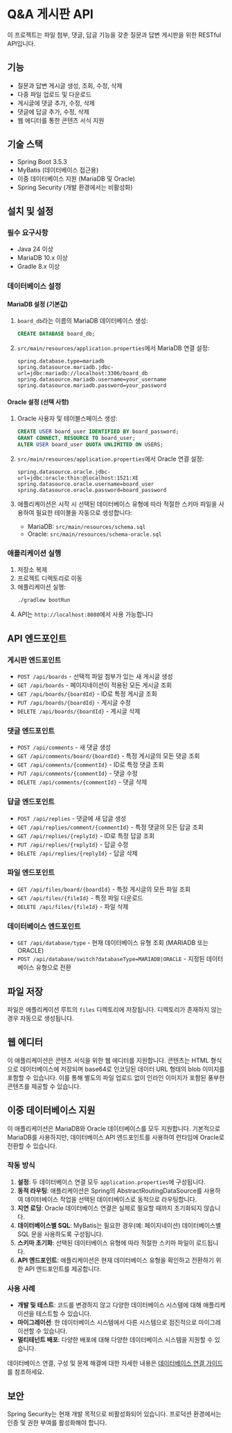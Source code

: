 # Q&A 게시판 API

이 프로젝트는 파일 첨부, 댓글, 답글 기능을 갖춘 질문과 답변 게시판을 위한 RESTful API입니다.

## 기능

- 질문과 답변 게시글 생성, 조회, 수정, 삭제
- 다중 파일 업로드 및 다운로드
- 게시글에 댓글 추가, 수정, 삭제
- 댓글에 답글 추가, 수정, 삭제
- 웹 에디터를 통한 콘텐츠 서식 지원

## 기술 스택

- Spring Boot 3.5.3
- MyBatis (데이터베이스 접근용)
- 이중 데이터베이스 지원 (MariaDB 및 Oracle)
- Spring Security (개발 환경에서는 비활성화)

## 설치 및 설정

### 필수 요구사항

- Java 24 이상
- MariaDB 10.x 이상
- Gradle 8.x 이상

### 데이터베이스 설정

#### MariaDB 설정 (기본값)

1. `board_db`라는 이름의 MariaDB 데이터베이스 생성:
   ```sql
   CREATE DATABASE board_db;
   ```

2. `src/main/resources/application.properties`에서 MariaDB 연결 설정:
   ```properties
   spring.database.type=mariadb
   spring.datasource.mariadb.jdbc-url=jdbc:mariadb://localhost:3306/board_db
   spring.datasource.mariadb.username=your_username
   spring.datasource.mariadb.password=your_password
   ```

#### Oracle 설정 (선택 사항)

1. Oracle 사용자 및 테이블스페이스 생성:
   ```sql
   CREATE USER board_user IDENTIFIED BY board_password;
   GRANT CONNECT, RESOURCE TO board_user;
   ALTER USER board_user QUOTA UNLIMITED ON USERS;
   ```

2. `src/main/resources/application.properties`에서 Oracle 연결 설정:
   ```properties
   spring.datasource.oracle.jdbc-url=jdbc:oracle:thin:@localhost:1521:XE
   spring.datasource.oracle.username=board_user
   spring.datasource.oracle.password=board_password
   ```

3. 애플리케이션은 시작 시 선택된 데이터베이스 유형에 따라 적절한 스키마 파일을 사용하여 필요한 테이블을 자동으로 생성합니다:
   - MariaDB: `src/main/resources/schema.sql`
   - Oracle: `src/main/resources/schema-oracle.sql`

### 애플리케이션 실행

1. 저장소 복제
2. 프로젝트 디렉토리로 이동
3. 애플리케이션 실행:
   ```bash
   ./gradlew bootRun
   ```
4. API는 `http://localhost:8080`에서 사용 가능합니다

## API 엔드포인트

### 게시판 엔드포인트

- `POST /api/boards` - 선택적 파일 첨부가 있는 새 게시글 생성
- `GET /api/boards` - 페이지네이션이 적용된 모든 게시글 조회
- `GET /api/boards/{boardId}` - ID로 특정 게시글 조회
- `PUT /api/boards/{boardId}` - 게시글 수정
- `DELETE /api/boards/{boardId}` - 게시글 삭제

### 댓글 엔드포인트

- `POST /api/comments` - 새 댓글 생성
- `GET /api/comments/board/{boardId}` - 특정 게시글의 모든 댓글 조회
- `GET /api/comments/{commentId}` - ID로 특정 댓글 조회
- `PUT /api/comments/{commentId}` - 댓글 수정
- `DELETE /api/comments/{commentId}` - 댓글 삭제

### 답글 엔드포인트

- `POST /api/replies` - 댓글에 새 답글 생성
- `GET /api/replies/comment/{commentId}` - 특정 댓글의 모든 답글 조회
- `GET /api/replies/{replyId}` - ID로 특정 답글 조회
- `PUT /api/replies/{replyId}` - 답글 수정
- `DELETE /api/replies/{replyId}` - 답글 삭제

### 파일 엔드포인트

- `GET /api/files/board/{boardId}` - 특정 게시글의 모든 파일 조회
- `GET /api/files/{fileId}` - 특정 파일 다운로드
- `DELETE /api/files/{fileId}` - 파일 삭제

### 데이터베이스 엔드포인트

- `GET /api/database/type` - 현재 데이터베이스 유형 조회 (MARIADB 또는 ORACLE)
- `POST /api/database/switch?databaseType=MARIADB|ORACLE` - 지정된 데이터베이스 유형으로 전환

## 파일 저장

파일은 애플리케이션 루트의 `files` 디렉토리에 저장됩니다. 디렉토리가 존재하지 않는 경우 자동으로 생성됩니다.

## 웹 에디터

이 애플리케이션은 콘텐츠 서식을 위한 웹 에디터를 지원합니다. 콘텐츠는 HTML 형식으로 데이터베이스에 저장되며 base64로 인코딩된 데이터 URL 형태의 blob 이미지를 포함할 수 있습니다. 이를 통해 별도의 파일 업로드 없이 인라인 이미지가 포함된 풍부한 콘텐츠를 제공할 수 있습니다.

## 이중 데이터베이스 지원

이 애플리케이션은 MariaDB와 Oracle 데이터베이스를 모두 지원합니다. 기본적으로 MariaDB를 사용하지만, 데이터베이스 API 엔드포인트를 사용하여 런타임에 Oracle로 전환할 수 있습니다.

### 작동 방식

1. **설정**: 두 데이터베이스 연결 모두 `application.properties`에 구성됩니다.
2. **동적 라우팅**: 애플리케이션은 Spring의 AbstractRoutingDataSource를 사용하여 데이터베이스 작업을 선택된 데이터베이스로 동적으로 라우팅합니다.
3. **지연 로딩**: Oracle 데이터베이스 연결은 실제로 필요할 때까지 초기화되지 않습니다.
4. **데이터베이스별 SQL**: MyBatis는 필요한 경우(예: 페이지네이션) 데이터베이스별 SQL 문을 사용하도록 구성됩니다.
5. **스키마 초기화**: 선택된 데이터베이스 유형에 따라 적절한 스키마 파일이 로드됩니다.
6. **API 엔드포인트**: 애플리케이션은 현재 데이터베이스 유형을 확인하고 전환하기 위한 API 엔드포인트를 제공합니다.

### 사용 사례

- **개발 및 테스트**: 코드를 변경하지 않고 다양한 데이터베이스 시스템에 대해 애플리케이션을 테스트할 수 있습니다.
- **마이그레이션**: 한 데이터베이스 시스템에서 다른 시스템으로 점진적으로 마이그레이션할 수 있습니다.
- **멀티테넌트 배포**: 다양한 배포에 대해 다양한 데이터베이스 시스템을 지원할 수 있습니다.

데이터베이스 연결, 구성 및 문제 해결에 대한 자세한 내용은 [데이터베이스 연결 가이드](DATABASE_CONNECTION_GUIDE_KR.md)를 참조하세요.

## 보안

Spring Security는 현재 개발 목적으로 비활성화되어 있습니다. 프로덕션 환경에서는 인증 및 권한 부여를 활성화해야 합니다.
